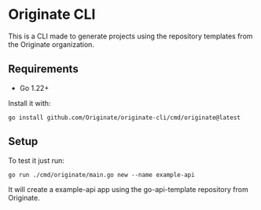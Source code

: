 # Originate CLI

This is a CLI made to generate projects using the repository templates from the Originate organization.

## Requirements

- Go 1.22+

Install it with:
```
go install github.com/Originate/originate-cli/cmd/originate@latest
```

## Setup

To test it just run:

```
go run ./cmd/originate/main.go new --name example-api
```

It will create a example-api app using the go-api-template repository from Originate.